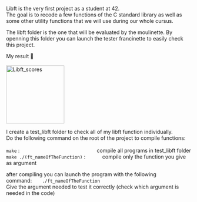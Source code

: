 Libft is the very first project as a student at 42.
<br>
The goal is to recode a few functions of the C standard library as well as some other utility functions that we will use during our whole cursus.

The libft folder is the one that will be evaluated by the moulinette. By openning this folder you can launch the tester francinette to easily check this project.

My result :slot_machine:
<br> <br>
<img width="158" alt="Libft_scores" src="https://github.com/Benoilte/libft/assets/104198121/ad9cbdd8-4336-449e-9969-8ae95b6b7b55">

I create a test_libft folder to check all of my libft function individually.
<br>
Do the following command on the root of the project to compile functions:
<br><br> 
``make`` :&emsp;&emsp;&emsp;&emsp;&emsp;&emsp;&emsp;&emsp;&emsp;&emsp;&emsp;&emsp;&emsp;&emsp;&emsp;compile all programs in test_libft folder
<br>
``make ./(ft_nameOfTheFunction)`` :&emsp;&emsp;&emsp; compile only the function you give as argument

after compiling you can launch the program with the following command:&emsp;&emsp;``./ft_nameOfTheFunction``
<br>
Give the argument needed to test it correctly (check which argument is needed in the code)
